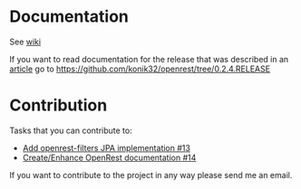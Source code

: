 # Documentation
See [wiki](https://github.com/konik32/openrest/wiki)

If you want to read documentation for the release that was described in an [article](http://www.codeproject.com/Articles/1029761/OpenRest) go to https://github.com/konik32/openrest/tree/0.2.4.RELEASE

# Contribution

Tasks that you can contribute to:
- [Add openrest-filters JPA implementation #13](https://github.com/konik32/openrest/issues/13)
- [Create/Enhance OpenRest documentation #14](https://github.com/konik32/openrest/issues/14)

If you want to contribute to the project in any way please send me an email.

